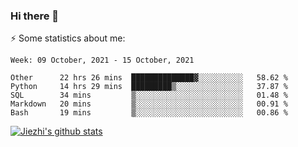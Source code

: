 ### Hi there 👋

⚡ Some statistics about me:


<!--START_SECTION:waka-->
```text
Week: 09 October, 2021 - 15 October, 2021

Other      22 hrs 26 mins  ██████████████▓░░░░░░░░░░   58.62 % 
Python     14 hrs 29 mins  █████████▒░░░░░░░░░░░░░░░   37.87 % 
SQL        34 mins         ▒░░░░░░░░░░░░░░░░░░░░░░░░   01.48 % 
Markdown   20 mins         ▒░░░░░░░░░░░░░░░░░░░░░░░░   00.91 % 
Bash       19 mins         ▒░░░░░░░░░░░░░░░░░░░░░░░░   00.86 % 
```
<!--END_SECTION:waka-->





[![Jiezhi's github stats](https://github-readme-stats.vercel.app/api?username=Jiezhi&show_icons=true)](https://github.com/Jiezhi/github-readme-stats)

<!--
[![Top Langs](https://github-readme-stats.vercel.app/api/top-langs/?username=Jiezhi&hide=javascript,html)](https://github.com/Jiezhi/github-readme-stats)

**Jiezhi/Jiezhi** is a ✨ _special_ ✨ repository because its `README.md` (this file) appears on your GitHub profile.

Here are some ideas to get you started:

- 🔭 I’m currently working on ...
- 🌱 I’m currently learning ...
- 👯 I’m looking to collaborate on ...
- 🤔 I’m looking for help with ...
- 💬 Ask me about ...
- 📫 How to reach me: ...
- 😄 Pronouns: ...
- ⚡ Fun fact: ...
-->

